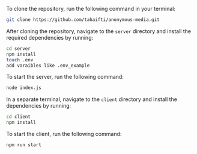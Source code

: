 
To clone the repository, run the following command in your terminal:

```bash
git clone https://github.com/tahaifti/anonymous-media.git
```

After cloning the repository, navigate to the `server` directory and install the required dependencies by running:

```bash
cd server
npm install
touch .env
add varaibles like .env_example
```

To start the server, run the following command:

```bash
node index.js
```

In a separate terminal, navigate to the `client` directory and install the dependencies by running:

```bash
cd client
npm install
```

To start the client, run the following command:

```bash
npm run start
```
